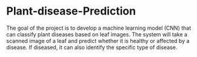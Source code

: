 # Plant-disease-Prediction
The goal of the project is to develop a machine learning model (CNN) that can classify plant diseases based on leaf images. The system will take a scanned image of a leaf and predict whether it is healthy or affected by a disease. If diseased, it can also identify the specific type of disease.

